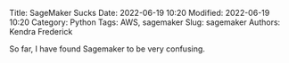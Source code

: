 Title: SageMaker Sucks
Date: 2022-06-19 10:20
Modified: 2022-06-19 10:20
Category: Python
Tags: AWS, sagemaker
Slug: sagemaker
Authors: Kendra Frederick

So far, I have found Sagemaker to be very confusing.